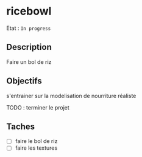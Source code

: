# ricebowl

Etat : `In progress`

## Description

Faire un bol de riz

## Objectifs

s'entrainer sur la modelisation de nourriture réaliste

TODO : terminer le projet

## Taches

- [ ] faire le bol de riz
- [ ] faire les textures
